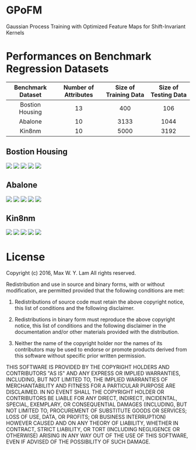 # GPoFM

Gaussian Process Training with Optimized Feature Maps for Shift-Invariant Kernels

# Performances on Benchmark Regression Datasets
| Benchmark Dataset | Number of Attributes | Size of Training Data | Size of Testing Data |
| :---: | :---: | :---: | :---: |
| Bostion Housing | 13 | 400 | 106 |
| Abalone | 10 | 3133 | 1044 |
| Kin8nm | 10 | 5000 | 3192 |

<h2 align="left">
Bostion Housing
</h2>
<img src ="examples/boston_housing/plots/mae.png" />
<img src ="examples/boston_housing/plots/mse.png" />
<img src ="examples/boston_housing/plots/nmse.png" />
<img src ="examples/boston_housing/plots/mnlp.png" />
<img src ="examples/boston_housing/plots/time.png" />
<h2 align="left">
Abalone
</h2>
<img src ="examples/abalone/plots/mae.png" />
<img src ="examples/abalone/plots/mse.png" />
<img src ="examples/abalone/plots/nmse.png" />
<img src ="examples/abalone/plots/mnlp.png" />
<img src ="examples/abalone/plots/time.png" />
<h2 align="left">
Kin8nm
</h2>
<img src ="examples/kin8nm/plots/mae.png" />
<img src ="examples/kin8nm/plots/mse.png" />
<img src ="examples/kin8nm/plots/nmse.png" />
<img src ="examples/kin8nm/plots/mnlp.png" />
<img src ="examples/kin8nm/plots/time.png" />

# License
Copyright (c) 2016, Max W. Y. Lam
All rights reserved.

Redistribution and use in source and binary forms, with or without modification, are permitted provided that the following conditions are met:

1. Redistributions of source code must retain the above copyright notice, this list of conditions and the following disclaimer.

2. Redistributions in binary form must reproduce the above copyright notice, this list of conditions and the following disclaimer in the documentation and/or other materials provided with the distribution.

3. Neither the name of the copyright holder nor the names of its contributors may be used to endorse or promote products derived from this software without specific prior written permission.

THIS SOFTWARE IS PROVIDED BY THE COPYRIGHT HOLDERS AND CONTRIBUTORS "AS IS" AND ANY EXPRESS OR IMPLIED WARRANTIES, INCLUDING, BUT NOT LIMITED TO, THE IMPLIED WARRANTIES OF MERCHANTABILITY AND FITNESS FOR A PARTICULAR PURPOSE ARE DISCLAIMED. IN NO EVENT SHALL THE COPYRIGHT HOLDER OR CONTRIBUTORS BE LIABLE FOR ANY DIRECT, INDIRECT, INCIDENTAL, SPECIAL, EXEMPLARY, OR CONSEQUENTIAL DAMAGES (INCLUDING, BUT NOT LIMITED TO, PROCUREMENT OF SUBSTITUTE GOODS OR SERVICES; LOSS OF USE, DATA, OR PROFITS; OR BUSINESS INTERRUPTION) HOWEVER CAUSED AND ON ANY THEORY OF LIABILITY, WHETHER IN CONTRACT, STRICT LIABILITY, OR TORT (INCLUDING NEGLIGENCE OR OTHERWISE) ARISING IN ANY WAY OUT OF THE USE OF THIS SOFTWARE, EVEN IF ADVISED OF THE POSSIBILITY OF SUCH DAMAGE.